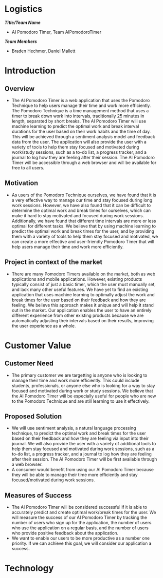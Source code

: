 # Logistics

***Title/Team Name***
- AI Pomodoro Timer, Team AIPomodoroTimer

***Team Members***
- Braden Hechmer, Daniel Mallett

# Introduction

## Overview
- The AI Pomodoro Timer is a web application that uses the Pomodoro Technique to help users manage their time and work more efficiently. The Pomodoro Technique is a time management method that uses a timer to break down work into intervals, traditionally 25 minutes in length, separated by short breaks. The AI Pomodoro Timer will use machine learning to predict the optimal work and break interval durations for the user based on their work habits and the time of day. This will be achieved through a sentiment analysis model and feedback data from the user. The application will also provide the user with a variety of tools to help them stay focused and motivated during work/study sessions, such as a to-do list, a progress tracker, and a journal to log how they are feeling after their session. The AI Pomodoro Timer will be accessible through a web browser and will be available for free to all users.

## Motivation
- As users of the Pomodoro Technique ourselves, we have found that it is a very effective way to manage our time and stay focused during long work sessions. However, we have also found that it can be difficult to determine the optimal work and break times for ourselves, which can make it hard to stay motivated and focused during work sessions. Additionally, we have found that different time intervals are more or less optimal for different tasks. We believe that by using machine learning to predict the optimal work and break times for the user, and by providing them with a variety of tools to help them stay focused and motivated, we can create a more effective and user-friendly Pomodoro Timer that will help users manage their time and work more efficiently.

## Project in context of the market
- There are many Pomodoro Timers available on the market, both as web applications and mobile applications. However, existing products typically consist of just a basic timer, which the user must manually set, and lack many other useful features. We have yet to find an existing application that uses machine learning to optimally adjust the work and break times for the user based on their feedback and how they are feeling. We believe this approach makes it unique and will help it stand out in the market. Our application enables the user to have an entirely different experience from other existing products because we are automatically adjusting their intervals based on their results, improving the user experience as a whole.

# Customer Value

## Customer Need
- The primary customer we are targetting is anyone who is looking to manage their time and work more efficiently. This could include students, professionals, or anyone else who is looking for a way to stay focused and motivated during work or study sessions. We believe that the AI Pomodoro Timer will be especially useful for people who are new to the Pomodoro Technique and are still learning to use it effectively.

## Proposed Solution
- We will use sentiment analysis, a natural language processing technique, to predict the optimal work and break times for the user based on their feedback and how they are feeling via input into their journal. We will also provide the user with a variety of additional tools to help them stay focused and motivated during work sessions, such as a to-do list, a progress tracker, and a journal to log how they are feeling after their session. The AI Pomodoro Timer will be first available through a web browser.
- A consumer would benefit from using our AI Pomodoro Timer because they will be able to manage their time more efficiently and stay focused/motivated during work sessions.

## Measures of Success
- The AI Pomodoro Timer will be considered successful if it is able to accurately predict and create optimal work/break times for the user. We will measure the success of our AI Pomodoro Timer by tracking the number of users who sign up for the application, the number of users who use the application on a regular basis, and the number of users who provide positive feedback about the application.
- We want to enable our users to be more productive as a number one priority. If we can achieve this goal, we will consider our application a success.

# Technology
